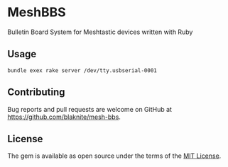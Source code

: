 # MeshBBS

Bulletin Board System for Meshtastic devices written with Ruby

## Usage

```
bundle exex rake server /dev/tty.usbserial-0001
```

## Contributing

Bug reports and pull requests are welcome on GitHub at https://github.com/blaknite/mesh-bbs.

## License

The gem is available as open source under the terms of the [MIT License](https://opensource.org/licenses/MIT).

